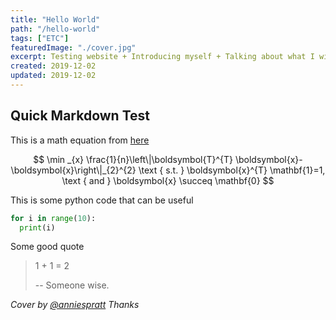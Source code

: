 ```yaml
---
title: "Hello World"
path: "/hello-world"
tags: ["ETC"]
featuredImage: "./cover.jpg"
excerpt: Testing website + Introducing myself + Talking about what I will do
created: 2019-12-02
updated: 2019-12-02
---
```


## Quick Markdown Test

This is a math equation from [here](https://arxiv.org/abs/1909.11628)

$$
\min _{x} \frac{1}{n}\left\|\boldsymbol{T}^{T} \boldsymbol{x}-\boldsymbol{x}\right\|_{2}^{2} \text { s.t. } \boldsymbol{x}^{T} \mathbf{1}=1, \text { and } \boldsymbol{x} \succeq \mathbf{0}
$$


This is some python code that can be useful

```python
for i in range(10):
  print(i)
```

Some good quote

> 1 + 1 = 2
>
> -- Someone wise.

*Cover by [@anniespratt](https://unsplash.com/@anniespratt) Thanks*
